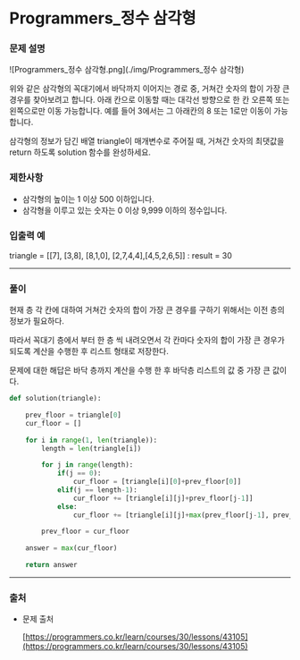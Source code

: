 # Programmers_정수 삼각형
### **문제 설명**

![Programmers_정수 삼각형.png](./img/Programmers_정수 삼각형)

위와 같은 삼각형의 꼭대기에서 바닥까지 이어지는 경로 중, 거쳐간 숫자의 합이 가장 큰 경우를 찾아보려고 합니다. 아래 칸으로 이동할 때는 대각선 방향으로 한 칸 오른쪽 또는 왼쪽으로만 이동 가능합니다. 예를 들어 3에서는 그 아래칸의 8 또는 1로만 이동이 가능합니다.

삼각형의 정보가 담긴 배열 triangle이 매개변수로 주어질 때, 거쳐간 숫자의 최댓값을 return 하도록 solution 함수를 완성하세요.

### 제한사항

- 삼각형의 높이는 1 이상 500 이하입니다.
- 삼각형을 이루고 있는 숫자는 0 이상 9,999 이하의 정수입니다.

### 입출력 예

triangle = [[7], [3,8], [8,1,0], [2,7,4,4],[4,5,2,6,5]] : result = 30

---

### 풀이

현재 층 각 칸에 대하여 거쳐간  숫자의 합이 가장 큰 경우를 구하기 위해서는 이전 층의 정보가 필요하다.

따라서 꼭대기 층에서 부터 한 층 씩 내려오면서 각 칸마다 숫자의 합이 가장 큰 경우가 되도록 계산을 수행한 후 리스트 형태로 저장한다. 

문제에 대한 해답은 바닥 층까지 계산을 수행 한 후  바닥층 리스트의 값 중 가장 큰 값이다.

```python
def solution(triangle):
    
    prev_floor = triangle[0]
    cur_floor = []
    
    for i in range(1, len(triangle)):
        length = len(triangle[i])
        
        for j in range(length):
            if(j == 0):
                cur_floor = [triangle[i][0]+prev_floor[0]]
            elif(j == length-1):
                cur_floor += [triangle[i][j]+prev_floor[j-1]]
            else:
                cur_floor += [triangle[i][j]+max(prev_floor[j-1], prev_floor[j])]
                
        prev_floor = cur_floor
        
    answer = max(cur_floor)
    
    return answer
```

---

### 출처

- 문제 출처

    [https://programmers.co.kr/learn/courses/30/lessons/43105](https://programmers.co.kr/learn/courses/30/lessons/43105)